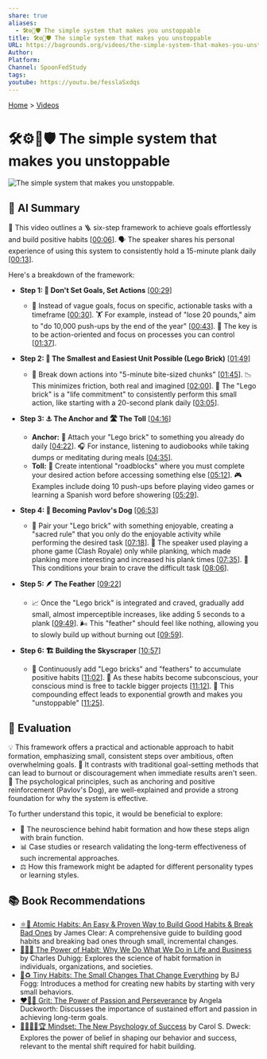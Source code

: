 ```yaml
---
share: true
aliases:
  - 🛠️⚙️🚀🛡️ The simple system that makes you unstoppable
title: 🛠️⚙️🚀🛡️ The simple system that makes you unstoppable
URL: https://bagrounds.org/videos/the-simple-system-that-makes-you-unstoppable
Author: 
Platform: 
Channel: SpoonFedStudy
tags: 
youtube: https://youtu.be/fesslaSxdqs
---
```

[Home](../index.md) > [Videos](./index.md)  
# 🛠️⚙️🚀🛡️ The simple system that makes you unstoppable  
![The simple system that makes you unstoppable.](https://youtu.be/fesslaSxdqs)  
  
## 🤖 AI Summary  
🎯 This video outlines a 🪜 six-step framework to achieve goals effortlessly and build positive habits \[[00:06](http://www.youtube.com/watch?v=fesslaSxdqs&t=6)\]. 🗣️ The speaker shares his personal experience of using this system to consistently hold a 15-minute plank daily \[[00:13](http://www.youtube.com/watch?v=fesslaSxdqs&t=13)\].  
  
Here's a breakdown of the framework:  
  
* **Step 1: 🚫 Don't Set Goals, Set Actions** \[[00:29](http://www.youtube.com/watch?v=fesslaSxdqs&t=29)\]  
    * 📝 Instead of vague goals, focus on specific, actionable tasks with a timeframe \[[00:30](http://www.youtube.com/watch?v=fesslaSxdqs&t=30)\]. 🏋️ For example, instead of "lose 20 pounds," aim to "do 10,000 push-ups by the end of the year" \[[00:43](http://www.youtube.com/watch?v=fesslaSxdqs&t=43)\]. 🔑 The key is to be action-oriented and focus on processes you can control \[[01:37](http://www.youtube.com/watch?v=fesslaSxdqs&t=97)\].  
  
* **Step 2: 🧱 The Smallest and Easiest Unit Possible (Lego Brick)** \[[01:49](http://www.youtube.com/watch?v=fesslaSxdqs&t=109)\]  
    * 🤏 Break down actions into "5-minute bite-sized chunks" \[[01:45](http://www.youtube.com/watch?v=fesslaSxdqs&t=105)\]. 📉 This minimizes friction, both real and imagined \[[02:00](http://www.youtube.com/watch?v=fesslaSxdqs&t=120)\]. 🤝 The "Lego brick" is a "life commitment" to consistently perform this small action, like starting with a 20-second plank daily \[[03:05](http://www.youtube.com/watch?v=fesslaSxdqs&t=185)\].  
  
* **Step 3: ⚓ The Anchor and 🛣️ The Toll** \[[04:16](http://www.youtube.com/watch?v=fesslaSxdqs&t=256)\]  
    * **Anchor:** 🔗 Attach your "Lego brick" to something you already do daily \[[04:22](http://www.youtube.com/watch?v=fesslaSxdqs&t=262)\]. 🎧 For instance, listening to audiobooks while taking dumps or meditating during meals \[[04:35](http://www.youtube.com/watch?v=fesslaSxdqs&t=275)\].  
    * **Toll:** 🚧 Create intentional "roadblocks" where you must complete your desired action before accessing something else \[[05:12](http://www.youtube.com/watch?v=fesslaSxdqs&t=312)\]. 🎮 Examples include doing 10 push-ups before playing video games or learning a Spanish word before showering \[[05:29](http://www.youtube.com/watch?v=fesslaSxdqs&t=329)\].  
  
* **Step 4: 🐶 Becoming Pavlov's Dog** \[[06:53](http://www.youtube.com/watch?v=fesslaSxdqs&t=413)\]  
    * 🎉 Pair your "Lego brick" with something enjoyable, creating a "sacred rule" that you only do the enjoyable activity while performing the desired task \[[07:18](http://www.youtube.com/watch?v=fesslaSxdqs&t=438)\]. 📱 The speaker used playing a phone game (Clash Royale) only while planking, which made planking more interesting and increased his plank times \[[07:35](http://www.youtube.com/watch?v=fesslaSxdqs&t=455)\]. 🧠 This conditions your brain to crave the difficult task \[[08:06](http://www.youtube.com/watch?v=fesslaSxdqs&t=486)\].  
  
* **Step 5: 🪶 The Feather** \[[09:22](http://www.youtube.com/watch?v=fesslaSxdqs&t=562)\]  
    * 📈 Once the "Lego brick" is integrated and craved, gradually add small, almost imperceptible increases, like adding 5 seconds to a plank \[[09:49](http://www.youtube.com/watch?v=fesslaSxdqs&t=589)\]. 🌬️ This "feather" should feel like nothing, allowing you to slowly build up without burning out \[[09:59](http://www.youtube.com/watch?v=fesslaSxdqs&t=599)\].  
  
* **Step 6: 🏗️ Building the Skyscraper** \[[10:57](http://www.youtube.com/watch?v=fesslaSxdqs&t=657)\]  
    * 🔄 Continuously add "Lego bricks" and "feathers" to accumulate positive habits \[[11:02](http://www.youtube.com/watch?v=fesslaSxdqs&t=662)\]. 🧠 As these habits become subconscious, your conscious mind is free to tackle bigger projects \[[11:12](http://www.youtube.com/watch?v=fesslaSxdqs&t=672)\]. 🚀 This compounding effect leads to exponential growth and makes you "unstoppable" \[[11:25](http://www.youtube.com/watch?v=fesslaSxdqs&t=685)\].  
  
## 🤔 Evaluation  
💡 This framework offers a practical and actionable approach to habit formation, emphasizing small, consistent steps over ambitious, often overwhelming goals. 🔄 It contrasts with traditional goal-setting methods that can lead to burnout or discouragement when immediate results aren't seen. 🧠 The psychological principles, such as anchoring and positive reinforcement (Pavlov's Dog), are well-explained and provide a strong foundation for why the system is effective.  
  
To further understand this topic, it would be beneficial to explore:  
* 🔬 The neuroscience behind habit formation and how these steps align with brain function.  
* 📊 Case studies or research validating the long-term effectiveness of such incremental approaches.  
* ⚖️ How this framework might be adapted for different personality types or learning styles.  
  
## 📚 Book Recommendations  
* [⚛️🔄 Atomic Habits: An Easy & Proven Way to Build Good Habits & Break Bad Ones](../books/atomic-habits.md) by James Clear: A comprehensive guide to building good habits and breaking bad ones through small, incremental changes.  
* [🔄🧠💪 The Power of Habit: Why We Do What We Do in Life and Business](../books/the-power-of-habit.md) by Charles Duhigg: Explores the science of habit formation in individuals, organizations, and societies.  
* [🤏♻️ Tiny Habits: The Small Changes That Change Everything](../books/tiny-habits.md) by BJ Fogg: Introduces a method for creating new habits by starting with very small behaviors.  
* [❤️‍🔥💪 Grit: The Power of Passion and Perseverance](../books/grit-the-power-of-passion-and-perseverance.md) by Angela Duckworth: Discusses the importance of sustained effort and passion in achieving long-term goals.  
* [🌱🧘🏼‍♀️🏆 Mindset: The New Psychology of Success](../books/mindset.md) by Carol S. Dweck: Explores the power of belief in shaping our behavior and success, relevant to the mental shift required for habit building.
